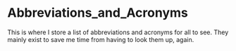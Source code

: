 # Abbreviations_and_Acronyms
This is where I store a list of abbreviations and acronyms for all to see. They mainly exist to save me time from having to look them up, again. 
